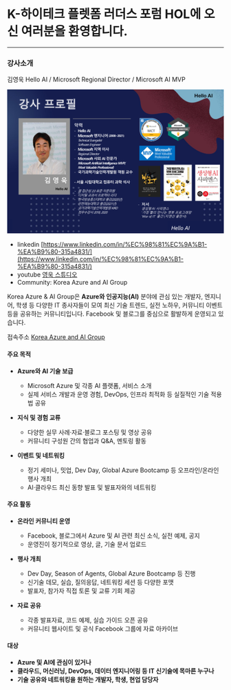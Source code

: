 # K-하이테크 플렛폼 러더스 포럼 HOL에 오신 여러분을 환영합니다. 

***
### 강사소개

김영욱 Hello AI / Microsoft Regional Director / Microsoft AI MVP

![강사소개](https://github.com/KoreaEva/HOL/blob/master/AzureOpenAI/images/youngwook_intro.png?raw=true)
- linkedin [https://www.linkedin.com/in/%EC%98%81%EC%9A%B1-%EA%B9%80-315a4831/](https://www.linkedin.com/in/%EC%98%81%EC%9A%B1-%EA%B9%80-315a4831/)
- youtube [영욱 스튜디오](https://www.youtube.com/@youngwook)
- Community: Korea Azure and AI Group

Korea Azure & AI Group은 **Azure와 인공지능(AI)** 분야에 관심 있는 개발자, 엔지니어, 학생 등 다양한 IT 종사자들이 모여 최신 기술 트렌드, 실전 노하우, 커뮤니티 이벤트 등을 공유하는 커뮤니티입니다. Facebook 및 블로그를 중심으로 활발하게 운영되고 있습니다.

접속주소 [Korea Azure and AI Group](https://www.facebook.com/groups/krazure)

#### 주요 목적

- **Azure와 AI 기술 보급**
  - Microsoft Azure 및 각종 AI 플랫폼, 서비스 소개
  - 실제 서비스 개발과 운영 경험, DevOps, 인프라 최적화 등 실질적인 기술 적용법 공유

- **지식 및 경험 교류**
  - 다양한 실무 사례·자료·블로그 포스팅 및 영상 공유
  - 커뮤니티 구성원 간의 협업과 Q&A, 멘토링 활동

- **이벤트 및 네트워킹**
  - 정기 세미나, 밋업, Dev Day, Global Azure Bootcamp 등 오프라인/온라인 행사 개최
  - AI·클라우드 최신 동향 발표 및 발표자와의 네트워킹

#### 주요 활동

- **온라인 커뮤니티 운영**
  - Facebook, 블로그에서 Azure 및 AI 관련 최신 소식, 실전 예제, 공지
  - 운영진이 정기적으로 영상, 글, 기술 문서 업로드

- **행사 개최**
  - Dev Day, Season of Agents, Global Azure Bootcamp 등 진행
  - 신기술 데모, 실습, 질의응답, 네트워킹 세션 등 다양한 포맷
  - 발표자, 참가자 직접 토론 및 교류 기회 제공

- **자료 공유**
  - 각종 발표자료, 코드 예제, 실습 가이드 오픈 공유
  - 커뮤니티 웹사이트 및 공식 Facebook 그룹에 자료 아카이브


#### 대상

- **Azure 및 AI에 관심이 있거나**
- **클라우드, 머신러닝, DevOps, 데이터 엔지니어링 등 IT 신기술에 목마른 누구나**
- **기술 공유와 네트워킹을 원하는 개발자, 학생, 현업 담당자**